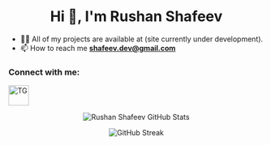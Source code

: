 <h1 align="center">Hi 👋, I'm Rushan Shafeev</h1>

- 👨‍💻 All of my projects are available at (site currently under development).
- 📫 How to reach me **shafeev.dev@gmail.com**

<h3 align="left">Connect with me:</h3>
<a href="https://t.me/lntckkk" target="blank"><img align="center" src="https://img.icons8.com/?size=512&id=EWzVSK2hyV9H&format=png" alt="TG" height="40" width="40" /></a>
<p align="left">
</p>
</p>



<div class="stats" align="center">
  
![Rushan Shafeev GitHub Stats](https://github-readme-stats.vercel.app/api?username=Lntck&hide=stars&count_private=true&show_icons=true&theme=algolia&border_radius=20)

![GitHub Streak](https://streak-stats.demolab.com?user=Lntck&count_private=true&theme=algolia&border_radius=20)
 
</div>
